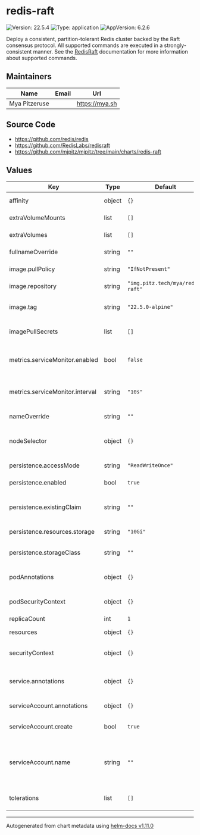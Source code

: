 # redis-raft

![Version: 22.5.4](https://img.shields.io/badge/Version-22.5.4-informational?style=flat-square) ![Type: application](https://img.shields.io/badge/Type-application-informational?style=flat-square) ![AppVersion: 6.2.6](https://img.shields.io/badge/AppVersion-6.2.6-informational?style=flat-square)

Deploy a consistent, partition-tolerant Redis cluster backed by the Raft consensus protocol. All supported commands
are executed in a strongly-consistent manner. See the
[RedisRaft](https://github.com/RedisLabs/redisraft/blob/master/docs/Using.md#supported-commands) documentation for
more information about supported commands.

## Maintainers

| Name          | Email | Url              |
| ------------- | ----- | ---------------- |
| Mya Pitzeruse |       | <https://mya.sh> |

## Source Code

- <https://github.com/redis/redis>
- <https://github.com/RedisLabs/redisraft>
- <https://github.com/mjpitz/mjpitz/tree/main/charts/redis-raft>

## Values

| Key                             | Type   | Default                          | Description                                                                                                             |
| ------------------------------- | ------ | -------------------------------- | ----------------------------------------------------------------------------------------------------------------------- |
| affinity                        | object | `{}`                             | Specify affinity rules for the pods.                                                                                    |
| extraVolumeMounts               | list   | `[]`                             | Add additional volume mounts to the pod.                                                                                |
| extraVolumes                    | list   | `[]`                             | Add additional volumes to the pod.                                                                                      |
| fullnameOverride                | string | `""`                             | Override the full name of the release.                                                                                  |
| image.pullPolicy                | string | `"IfNotPresent"`                 | The pull policy to use for the image.                                                                                   |
| image.repository                | string | `"img.pitz.tech/mya/redis-raft"` | The repository hosting the redis image.                                                                                 |
| image.tag                       | string | `"22.5.0-alpine"`                | Overrides the image tag whose default is the chart appVersion.                                                          |
| imagePullSecrets                | list   | `[]`                             | Specify the secret containing the registry credentials.                                                                 |
| metrics.serviceMonitor.enabled  | bool   | `false`                          | Add a Prometheus ServiceMonitor that scrapes the deployment.                                                            |
| metrics.serviceMonitor.interval | string | `"10s"`                          | How frequently prometheus should pull metrics from your deployment.                                                     |
| nameOverride                    | string | `""`                             | Override the name of the release.                                                                                       |
| nodeSelector                    | object | `{}`                             | Specify the node selector used to control which nodes pods are deployed to.                                             |
| persistence.accessMode          | string | `"ReadWriteOnce"`                | Configure the access mode of the volume.                                                                                |
| persistence.enabled             | bool   | `true`                           | Enable persistence for this deployment.                                                                                 |
| persistence.existingClaim       | string | `""`                             | Specify the name of an existing PersistentVolumeClaim to use.                                                           |
| persistence.resources.storage   | string | `"10Gi"`                         | Specify the size of the volume.                                                                                         |
| persistence.storageClass        | string | `""`                             | Specify the storage class that should provision this claim.                                                             |
| podAnnotations                  | object | `{}`                             | Annotations to add to the pod, typically used for assume roles.                                                         |
| podSecurityContext              | object | `{}`                             | Specify the security context for the entire pod.                                                                        |
| replicaCount                    | int    | `1`                              |                                                                                                                         |
| resources                       | object | `{}`                             | Specify the resources for the pod.                                                                                      |
| securityContext                 | object | `{}`                             | Specify the security context for the `redis-raft` container.                                                            |
| service.annotations             | object | `{}`                             | Annotations to add to the service, typically used for ingress control.                                                  |
| serviceAccount.annotations      | object | `{}`                             | Annotations to add to the service account.                                                                              |
| serviceAccount.create           | bool   | `true`                           | Specifies whether a service account should be created.                                                                  |
| serviceAccount.name             | string | `""`                             | The name of the service account to use. If not set and create is true, a name is generated using the fullname template. |
| tolerations                     | list   | `[]`                             | Specify taints that the pods are willing to tolerate.                                                                   |

---

Autogenerated from chart metadata using [helm-docs v1.11.0](https://github.com/norwoodj/helm-docs/releases/v1.11.0)

